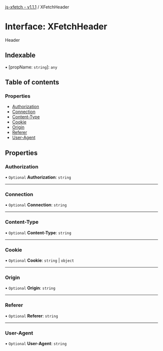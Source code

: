[js-xfetch - v1.1.1](../README.md) / XFetchHeader

# Interface: XFetchHeader

Header

## Indexable

▪ [propName: `string`]: `any`

## Table of contents

### Properties

- [Authorization](XFetchHeader.md#authorization)
- [Connection](XFetchHeader.md#connection)
- [Content-Type](XFetchHeader.md#content-type)
- [Cookie](XFetchHeader.md#cookie)
- [Origin](XFetchHeader.md#origin)
- [Referer](XFetchHeader.md#referer)
- [User-Agent](XFetchHeader.md#user-agent)

## Properties

### Authorization

• `Optional` **Authorization**: `string`

___

### Connection

• `Optional` **Connection**: `string`

___

### Content-Type

• `Optional` **Content-Type**: `string`

___

### Cookie

• `Optional` **Cookie**: `string` \| `object`

___

### Origin

• `Optional` **Origin**: `string`

___

### Referer

• `Optional` **Referer**: `string`

___

### User-Agent

• `Optional` **User-Agent**: `string`
